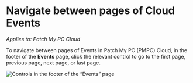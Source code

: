 # Navigate between pages of Cloud Events

_Applies to: Patch My PC Cloud_

To navigate between pages of Events in Patch My PC (PMPC) Cloud, in the footer of the **Events** page, click the relevant control to go to the first page, previous page, next page, or last page.

![Controls in the footer of the “Events” page](../../_images/image%20%28825%29.png%20"Controls%20in%20the%20footer%20of%20the%20\"Events\"%20page")

